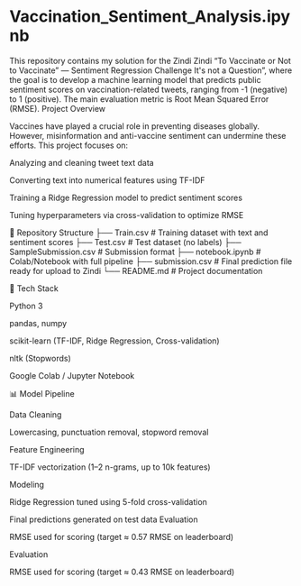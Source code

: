 # Vaccination_Sentiment_Analysis.ipynb
This repository contains my solution for the Zindi
Zindi “To Vaccinate or Not to Vaccinate” — Sentiment Regression Challenge
 It's not a Question”, where the goal is to develop a machine learning model that predicts public sentiment scores on vaccination-related tweets, ranging from -1 (negative) to 1 (positive).
The main evaluation metric is Root Mean Squared Error (RMSE).
Project Overview

Vaccines have played a crucial role in preventing diseases globally. However, misinformation and anti-vaccine sentiment can undermine these efforts. This project focuses on:

Analyzing and cleaning tweet text data

Converting text into numerical features using TF-IDF

Training a Ridge Regression model to predict sentiment scores

Tuning hyperparameters via cross-validation to optimize RMSE

📂 Repository Structure
├── Train.csv              # Training dataset with text and sentiment scores
├── Test.csv               # Test dataset (no labels)
├── SampleSubmission.csv   # Submission format
├── notebook.ipynb         # Colab/Notebook with full pipeline
├── submission.csv         # Final prediction file ready for upload to Zindi
└── README.md              # Project documentation

🧰 Tech Stack

Python 3

pandas, numpy

scikit-learn (TF-IDF, Ridge Regression, Cross-validation)

nltk (Stopwords)

Google Colab / Jupyter Notebook

📊 Model Pipeline

Data Cleaning

Lowercasing, punctuation removal, stopword removal

Feature Engineering

TF-IDF vectorization (1–2 n-grams, up to 10k features)

Modeling

Ridge Regression tuned using 5-fold cross-validation

Final predictions generated on test data
Evaluation

RMSE used for scoring (target ≈ 0.57 RMSE on leaderboard)




Evaluation

RMSE used for scoring (target ≈ 0.43 RMSE on leaderboard)
